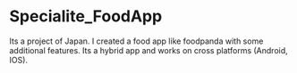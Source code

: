 # Specialite_FoodApp
 Its a project of Japan. I created a food app like foodpanda with some additional features. Its a hybrid app and works on cross platforms (Android, IOS). 
